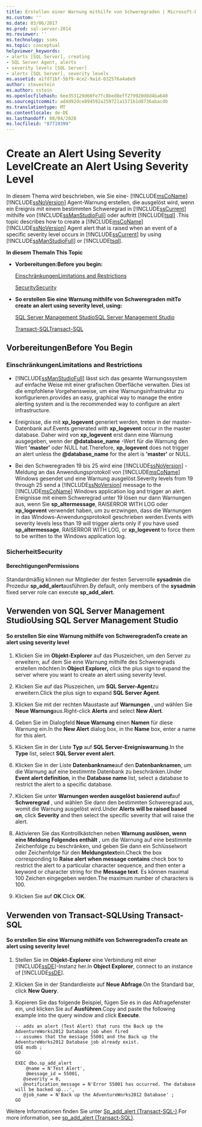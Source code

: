 ```yaml
---
title: Erstellen einer Warnung mithilfe von Schweregraden | Microsoft-Dokumentation
ms.custom: ''
ms.date: 03/06/2017
ms.prod: sql-server-2014
ms.reviewer: ''
ms.technology: ssms
ms.topic: conceptual
helpviewer_keywords:
- alerts [SQL Server], creating
- SQL Server Agent, alerts
- severity levels [SQL Server]
- alerts [SQL Server], severity levels
ms.assetid: a1fd71bf-5bf9-4ce2-9a1d-032576a4a6e9
author: stevestein
ms.author: sstein
ms.openlocfilehash: 6ee353129d60fe7fc8bed0eff279920d8d4ba640
ms.sourcegitcommit: ad4d92dce894592a259721a1571b1d8736abacdb
ms.translationtype: MT
ms.contentlocale: de-DE
ms.lasthandoff: 08/04/2020
ms.locfileid: "87719399"
---
```

# <a name="create-an-alert-using-severity-level"></a><span data-ttu-id="92382-102">Create an Alert Using Severity Level</span><span class="sxs-lookup"><span data-stu-id="92382-102">Create an Alert Using Severity Level</span></span>
  <span data-ttu-id="92382-103">In diesem Thema wird beschrieben, wie Sie eine- [!INCLUDE[msCoName](../../includes/msconame-md.md)] [!INCLUDE[ssNoVersion](../../includes/ssnoversion-md.md)] Agent-Warnung erstellen, die ausgelöst wird, wenn ein Ereignis mit einem bestimmten Schweregrad in [!INCLUDE[ssCurrent](../../includes/sscurrent-md.md)] mithilfe von [!INCLUDE[ssManStudioFull](../../includes/ssmanstudiofull-md.md)] oder auftritt [!INCLUDE[tsql](../../includes/tsql-md.md)] .</span><span class="sxs-lookup"><span data-stu-id="92382-103">This topic describes how to create a [!INCLUDE[msCoName](../../includes/msconame-md.md)] [!INCLUDE[ssNoVersion](../../includes/ssnoversion-md.md)] Agent alert that is raised when an event of a specific severity level occurs in [!INCLUDE[ssCurrent](../../includes/sscurrent-md.md)] by using [!INCLUDE[ssManStudioFull](../../includes/ssmanstudiofull-md.md)] or [!INCLUDE[tsql](../../includes/tsql-md.md)].</span></span>  
  
 <span data-ttu-id="92382-104">**In diesem Thema**</span><span class="sxs-lookup"><span data-stu-id="92382-104">**In This Topic**</span></span>  
  
-   <span data-ttu-id="92382-105">**Vorbereitungen:**</span><span class="sxs-lookup"><span data-stu-id="92382-105">**Before you begin:**</span></span>  
  
     [<span data-ttu-id="92382-106">Einschränkungen</span><span class="sxs-lookup"><span data-stu-id="92382-106">Limitations and Restrictions</span></span>](#Restrictions)  
  
     [<span data-ttu-id="92382-107">Security</span><span class="sxs-lookup"><span data-stu-id="92382-107">Security</span></span>](#Security)  
  
-   <span data-ttu-id="92382-108">**So erstellen Sie eine Warnung mithilfe von Schweregraden mit**</span><span class="sxs-lookup"><span data-stu-id="92382-108">**To create an alert using severity level, using:**</span></span>  
  
     [<span data-ttu-id="92382-109">SQL Server Management Studio</span><span class="sxs-lookup"><span data-stu-id="92382-109">SQL Server Management Studio</span></span>](#SSMSProcedure)  
  
     [<span data-ttu-id="92382-110">Transact-SQL</span><span class="sxs-lookup"><span data-stu-id="92382-110">Transact-SQL</span></span>](#TsqlProcedure)  
  
##  <a name="before-you-begin"></a><a name="BeforeYouBegin"></a> <span data-ttu-id="92382-111">Vorbereitungen</span><span class="sxs-lookup"><span data-stu-id="92382-111">Before You Begin</span></span>  
  
###  <a name="limitations-and-restrictions"></a><a name="Restrictions"></a> <span data-ttu-id="92382-112">Einschränkungen</span><span class="sxs-lookup"><span data-stu-id="92382-112">Limitations and Restrictions</span></span>  
  
-   [!INCLUDE[ssManStudioFull](../../includes/ssmanstudiofull-md.md)] <span data-ttu-id="92382-113">lässt sich das gesamte Warnungssystem auf einfache Weise mit einer grafischen Oberfläche verwalten. Dies ist die empfohlene Vorgehensweise, um eine Warnungsinfrastruktur zu konfigurieren.</span><span class="sxs-lookup"><span data-stu-id="92382-113">provides an easy, graphical way to manage the entire alerting system and is the recommended way to configure an alert infrastructure.</span></span>  
  
-   <span data-ttu-id="92382-114">Ereignisse, die mit **xp_logevent** generiert werden, treten in der master-Datenbank auf.</span><span class="sxs-lookup"><span data-stu-id="92382-114">Events generated with **xp_logevent** occur in the master database.</span></span> <span data-ttu-id="92382-115">Daher wird von **xp_logevent** erst dann eine Warnung ausgegeben, wenn der **@database_name** -Wert für die Warnung den Wert **'master'** oder NULL hat.</span><span class="sxs-lookup"><span data-stu-id="92382-115">Therefore, **xp_logevent** does not trigger an alert unless the **@database_name** for the alert is **'master'** or NULL.</span></span>  
  
-   <span data-ttu-id="92382-116">Bei den Schweregraden 19 bis 25 wird eine [!INCLUDE[ssNoVersion](../../includes/ssnoversion-md.md)] -Meldung an das Anwendungsprotokoll von [!INCLUDE[msCoName](../../includes/msconame-md.md)] Windows gesendet und eine Warnung ausgelöst.</span><span class="sxs-lookup"><span data-stu-id="92382-116">Severity levels from 19 through 25 send a [!INCLUDE[ssNoVersion](../../includes/ssnoversion-md.md)] message to the [!INCLUDE[msCoName](../../includes/msconame-md.md)] Windows application log and trigger an alert.</span></span> <span data-ttu-id="92382-117">Ereignisse mit einem Schweregrad unter 19 lösen nur dann Warnungen aus, wenn Sie **sp_altermessage**, RAISERROR WITH LOG oder **xp_logevent** verwendet haben, um zu erzwingen, dass die Warnungen in das Windows-Anwendungsprotokoll geschrieben werden.</span><span class="sxs-lookup"><span data-stu-id="92382-117">Events with severity levels less than 19 will trigger alerts only if you have used **sp_altermessage**, RAISERROR WITH LOG, or **xp_logevent** to force them to be written to the Windows application log.</span></span>  
  
###  <a name="security"></a><a name="Security"></a> <span data-ttu-id="92382-118">Sicherheit</span><span class="sxs-lookup"><span data-stu-id="92382-118">Security</span></span>  
  
####  <a name="permissions"></a><a name="Permissions"></a> <span data-ttu-id="92382-119">Berechtigungen</span><span class="sxs-lookup"><span data-stu-id="92382-119">Permissions</span></span>  
 <span data-ttu-id="92382-120">Standardmäßig können nur Mitglieder der festen Serverrolle **sysadmin** die Prozedur **sp_add_alert**ausführen.</span><span class="sxs-lookup"><span data-stu-id="92382-120">By default, only members of the **sysadmin** fixed server role can execute **sp_add_alert**.</span></span>  
  
##  <a name="using-sql-server-management-studio"></a><a name="SSMSProcedure"></a> <span data-ttu-id="92382-121">Verwenden von SQL Server Management Studio</span><span class="sxs-lookup"><span data-stu-id="92382-121">Using SQL Server Management Studio</span></span>  
  
#### <a name="to-create-an-alert-using-severity-level"></a><span data-ttu-id="92382-122">So erstellen Sie eine Warnung mithilfe von Schweregraden</span><span class="sxs-lookup"><span data-stu-id="92382-122">To create an alert using severity level</span></span>  
  
1.  <span data-ttu-id="92382-123">Klicken Sie im **Objekt-Explorer** auf das Pluszeichen, um den Server zu erweitern, auf dem Sie eine Warnung mithilfe des Schweregrads erstellen möchten.</span><span class="sxs-lookup"><span data-stu-id="92382-123">In **Object Explorer,** click the plus sign to expand the server where you want to create an alert using severity level.</span></span>  
  
2.  <span data-ttu-id="92382-124">Klicken Sie auf das Pluszeichen, um **SQL Server-Agent**zu erweitern.</span><span class="sxs-lookup"><span data-stu-id="92382-124">Click the plus sign to expand **SQL Server Agent**.</span></span>  
  
3.  <span data-ttu-id="92382-125">Klicken Sie mit der rechten Maustaste auf **Warnungen** , und wählen Sie **Neue Warnung**aus.</span><span class="sxs-lookup"><span data-stu-id="92382-125">Right-click **Alerts** and select **New Alert**.</span></span>  
  
4.  <span data-ttu-id="92382-126">Geben Sie im Dialogfeld **Neue Warnung** einen **Namen** für diese Warnung ein.</span><span class="sxs-lookup"><span data-stu-id="92382-126">In the **New Alert** dialog box, in the **Name** box, enter a name for this alert.</span></span>  
  
5.  <span data-ttu-id="92382-127">Klicken Sie in der Liste **Typ** auf **SQL Server-Ereigniswarnung**.</span><span class="sxs-lookup"><span data-stu-id="92382-127">In the **Type** list, select **SQL Server event alert**.</span></span>  
  
6.  <span data-ttu-id="92382-128">Klicken Sie in der Liste **Datenbankname**auf den **Datenbanknamen**, um die Warnung auf eine bestimmte Datenbank zu beschränken.</span><span class="sxs-lookup"><span data-stu-id="92382-128">Under **Event alert definition**, in the **Database name** list, select a database to restrict the alert to a specific database.</span></span>  
  
7.  <span data-ttu-id="92382-129">Klicken Sie unter **Warnungen werden ausgelöst basierend auf**auf **Schweregrad** , und wählen Sie dann den bestimmten Schweregrad aus, womit die Warnung ausgelöst wird.</span><span class="sxs-lookup"><span data-stu-id="92382-129">Under **Alerts will be raised based on**, click **Severity** and then select the specific severity that will raise the alert.</span></span>  
  
8.  <span data-ttu-id="92382-130">Aktivieren Sie das Kontrollkästchen neben **Warnung auslösen, wenn eine Meldung Folgendes enthält** , um die Warnung auf eine bestimmte Zeichenfolge zu beschränken, und geben Sie dann ein Schlüsselwort oder Zeichenfolge für den **Meldungstext**ein.</span><span class="sxs-lookup"><span data-stu-id="92382-130">Check the box corresponding to **Raise alert when message contains** check box to restrict the alert to a particular character sequence, and then enter a keyword or character string for the **Message text**.</span></span> <span data-ttu-id="92382-131">Es können maximal 100 Zeichen eingegeben werden.</span><span class="sxs-lookup"><span data-stu-id="92382-131">The maximum number of characters is 100.</span></span>  
  
9. <span data-ttu-id="92382-132">Klicken Sie auf **OK**.</span><span class="sxs-lookup"><span data-stu-id="92382-132">Click **OK**.</span></span>  
  
##  <a name="using-transact-sql"></a><a name="TsqlProcedure"></a> <span data-ttu-id="92382-133">Verwenden von Transact-SQL</span><span class="sxs-lookup"><span data-stu-id="92382-133">Using Transact-SQL</span></span>  
  
#### <a name="to-create-an-alert-using-severity-level"></a><span data-ttu-id="92382-134">So erstellen Sie eine Warnung mithilfe von Schweregraden</span><span class="sxs-lookup"><span data-stu-id="92382-134">To create an alert using severity level</span></span>  
  
1.  <span data-ttu-id="92382-135">Stellen Sie im **Objekt-Explorer** eine Verbindung mit einer [!INCLUDE[ssDE](../../includes/ssde-md.md)]-Instanz her.</span><span class="sxs-lookup"><span data-stu-id="92382-135">In **Object Explorer**, connect to an instance of [!INCLUDE[ssDE](../../includes/ssde-md.md)].</span></span>  
  
2.  <span data-ttu-id="92382-136">Klicken Sie in der Standardleiste auf **Neue Abfrage**.</span><span class="sxs-lookup"><span data-stu-id="92382-136">On the Standard bar, click **New Query**.</span></span>  
  
3.  <span data-ttu-id="92382-137">Kopieren Sie das folgende Beispiel, fügen Sie es in das Abfragefenster ein, und klicken Sie auf **Ausführen**.</span><span class="sxs-lookup"><span data-stu-id="92382-137">Copy and paste the following example into the query window and click **Execute**.</span></span>  
  
    ```  
    -- adds an alert (Test Alert) that runs the Back up the AdventureWorks2012 Database job when fired   
    -- assumes that the message 55001 and the Back up the AdventureWorks2012 Database job already exist.  
    USE msdb ;  
    GO  
  
    EXEC dbo.sp_add_alert  
        @name = N'Test Alert',  
        @message_id = 55001,   
       @severity = 0,   
       @notification_message = N'Error 55001 has occurred. The database will be backed up...',   
       @job_name = N'Back up the AdventureWorks2012 Database' ;  
    GO  
    ```  
  
 <span data-ttu-id="92382-138">Weitere Informationen finden Sie unter [Sp_add_alert &#40;Transact-SQL-&#41;](/sql/relational-databases/system-stored-procedures/sp-add-alert-transact-sql).</span><span class="sxs-lookup"><span data-stu-id="92382-138">For more information, see [sp_add_alert &#40;Transact-SQL&#41;](/sql/relational-databases/system-stored-procedures/sp-add-alert-transact-sql).</span></span>  
  
  
